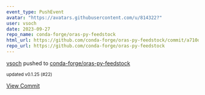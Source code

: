 ```yaml
---
event_type: PushEvent
avatar: "https://avatars.githubusercontent.com/u/814322?"
user: vsoch
date: 2023-09-27
repo_name: conda-forge/oras-py-feedstock
html_url: https://github.com/conda-forge/oras-py-feedstock/commit/a710dff19fb244cf40bec7d4cc050157b7cc4426
repo_url: https://github.com/conda-forge/oras-py-feedstock
---
```


<a href='https://github.com/vsoch' target='_blank'>vsoch</a> pushed to <a href='https://github.com/conda-forge/oras-py-feedstock' target='_blank'>conda-forge/oras-py-feedstock</a>

<small>updated v0.1.25 (#22)</small>

<a href='https://github.com/conda-forge/oras-py-feedstock/commit/a710dff19fb244cf40bec7d4cc050157b7cc4426' target='_blank'>View Commit</a>
